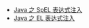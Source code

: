 - [Java 之 SpEL 表达式注入](https://drun1baby.github.io/2022/09/23/Java-%E4%B9%8B-SpEL-%E8%A1%A8%E8%BE%BE%E5%BC%8F%E6%B3%A8%E5%85%A5/)
- [Java 之 EL 表达式注入](https://drun1baby.github.io/2022/09/23/Java-%E4%B9%8B-EL-%E8%A1%A8%E8%BE%BE%E5%BC%8F%E6%B3%A8%E5%85%A5/)

